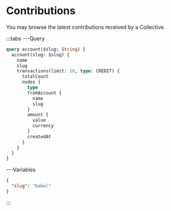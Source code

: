 # Contributions
You may browse the latest contributions received by a Collective.

:::tabs
---Query

```graphql
query account($slug: String) {
  account(slug: $slug) {
    name
    slug
    transactions(limit: 10, type: CREDIT) {
      totalCount
      nodes {
        type
        fromAccount {
          name
          slug
        }
        amount {
          value
          currency
        }
        createdAt
      }
    }
  }
}
```

---Variables

```json
{
  "slug": "babel"
}
```

:::
